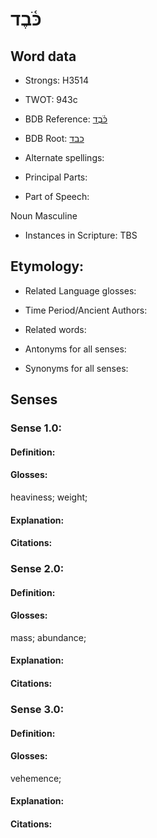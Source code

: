 # כֹּ֫בֶד

<!-- Status: S2="NeedsEdits" -->
<!-- Lexica used for edits:   -->

## Word data

* Strongs: H3514

* TWOT: 943c

* BDB Reference: [כֹּ֫בֶד](rc://en/bdb/dict/k.af.ad)

* BDB Root: [כבד](rc://en/bdb/dict/k.af.aa)

* Alternate spellings:

* Principal Parts:

* Part of Speech:

Noun Masculine 

* Instances in Scripture: TBS

## Etymology:

* Related Language glosses:

* Time Period/Ancient Authors:

* Related words:

* Antonyms for all senses:

* Synonyms for all senses:

## Senses

### Sense 1.0:

#### Definition:

#### Glosses:

heaviness; weight; 

#### Explanation:

#### Citations:



### Sense 2.0:

#### Definition:

#### Glosses:

mass; abundance; 

#### Explanation:

#### Citations:



### Sense 3.0:

#### Definition:

#### Glosses:

vehemence; 

#### Explanation:

#### Citations:



